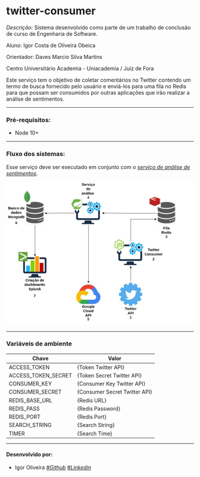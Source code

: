 # twitter-consumer

*Descrição:* Sistema desenvolvido como parte de um trabalho de conclusão de curso de Engenharia de Software. 

Aluno: Igor Costa de Oliveira Obeica

Orientador: Daves Marcio Silva Martins

Centro Universitário Academia - Uniacademia / Juiz de Fora

Este serviço tem o objetivo de coletar comentários no Twitter contendo um termo de busca fornecido pelo usuário 
e enviá-los para uma fila no Redis para que possam ser consumidos por outras aplicações que irão realizar a análise de sentimentos.

---
### Pré-requisitos:
- Node 10+

---

### Fluxo dos sistemas:
Esse serviço deve ser executado em conjunto com o [*serviço de análise de sentimentos*](https://github.com/IgorCooli/twitter-analysis-service).

![img.png](img.png)

---

### Variáveis de ambiente

| Chave  | Valor |
| ------------- | ------------- |
| ACCESS_TOKEN  | {Token Twitter API}  |
| ACCESS_TOKEN_SECRET  | {Token Secret Twitter API}  |
| CONSUMER_KEY  | {Consumer Key Twitter API}  |
| CONSUMER_SECRET  | {Consumer Secret Twitter API}  |
| REDIS_BASE_URL  | {Redis URL}  |
| REDIS_PASS  | {Redis Password}  |
| REDIS_PORT  | {Redis Port}  |
| SEARCH_STRING  | {Search String}  |
| TIMER  | {Search Time}  |

---

#### Desenvolvido por:
- Igor Oliveira [*#Github*](https://github.com/IgorCooli) [*#Linkedin*](https://www.linkedin.com/in/igor-obeica/)
